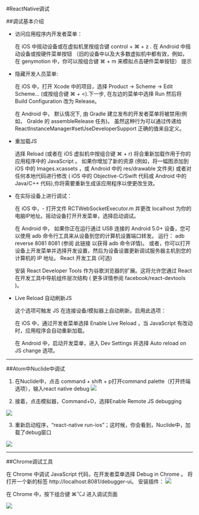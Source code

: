 #ReactNative调试

##调试基本介绍

* 访问应用程序内开发者菜单：
	
	在 iOS 中摇动设备或在虚拟机里按组合键 control + ⌘ + z .
	在 Android 中摇动设备或按硬件菜单按钮 （旧的设备中以及大多数虚拟机中都有效，例如， 在 genymotion 	中，你可以按组合键 ⌘ + m 来模拟点击硬件菜单按钮）
	提示

* 隐藏开发人员菜单:

	在 iOS 中，打开 Xcode 中的项目，选择 Product → Scheme → Edit Scheme... (或按组合键 ⌘ + <).下一步, 在左边的菜单中选择 Run 然后将 Build Configuration 改为 Release。

	在 Android 中， 默认情况下, 由 Gradle 建立发布的开发者菜单将被禁用(例如， Gralde 的 assembleRelease 任务)。 虽然这种行为可以通过传递给 ReactInstanceManager#setUseDeveloperSupport 正确的值来自定义。

* 重加载JS

	选择 Reload (或者在 iOS 虚拟机中按组合键 ⌘ + r) 将会重新加载作用于你的应用程序中的 JavaScript 。 如果你增加了新的资源 (例如，将一幅图添加到 iOS 中的 Images.xcassets ，或 Android 中的 res/drawable 文件夹) 或者对任何本地代码进行修改 ( iOS 中的 Objective-C/Swift 代码或 Android 中的 Java/C++ 代码),你将需要重新生成该应用程序以使更改生效。



* 在实际设备上进行调试：

	在 iOS 中，- 打开文件 RCTWebSocketExecutor.m 并更改 localhost 为你的电脑IP地址。摇动设备打开开发菜单，选择启动调试。

	在 Android 中， 如果你正在运行通过 USB 连接的 Android 5.0+ 设备，您可以使用 adb 命令行工具来从设备到您的计算机设置端口转发。 运行： adb reverse 8081 8081 (参阅 此链接 以获得 adb 命令详情)。 或者，你可以打开设备上开发菜单并选择开发设置，然后为设备设置更新调试服务器主机到您的计算机的 IP 地址。
React 开发工具 (可选)

	安装 React Developer Tools 作为谷歌浏览器的扩展。这将允许您通过 React 在开发工具中导航组件层次结构 ( 更多详情参阅 facebook/react-devtools )。

* Live Reload 自动刷新JS

	这个选项可触发 JS 在连接设备/模拟器上自动刷新。启用此选项：

	在 iOS 中，通过开发者菜单选择 Enable Live Reload ，当 JavaScript 有改动时，应用程序会自动重新加载。

	在 Android 中，启动开发菜单，进入 Dev Settings 并选择 Auto reload on JS change 选项。
	
	
--- 
<div style="page-break-after: always;"></div>

##Atom中Nuclide中调试

1. 在Nuclide中，点击 command + shift + p打开command palette（打开终端选项），输入react native debug
![](http://ww4.sinaimg.cn/mw690/6314d064gw1f6eam6sq4xj20vo06kdh0.jpg)

2. 接着，点击模拟器，Command+D，选择Enable Remote JS debugging 

![](http://ww2.sinaimg.cn/mw690/6314d064gw1f6eamob31gj20fm0rstav.jpg)

3. 重新启动程序，“react-native run-ios”；这时候，你会看到，Nuclide中，加载了debug窗口 

![](http://ww3.sinaimg.cn/mw690/6314d064gw1f6ax64w4a3j21kw111alo.jpg)


 --- 
<div style="page-break-after: always;"></div>

##Chrome调试工具

在 Chrome 中调试 JavaScript 代码，在开发者菜单选择 Debug in Chrome 。 将打开一个新的标签 http://localhost:8081/debugger-ui。
安装插件：
![](http://ww4.sinaimg.cn/mw690/6314d064gw1f6ea1o1bg9j21hu0xok1z.jpg)

在 Chrome 中，按下组合键 ⌘⌥J 进入调试页面

![](http://ww2.sinaimg.cn/mw690/6314d064gw1f6ea2deae6j21kw122tpn.jpg)


